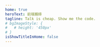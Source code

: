 ```yaml
---
home: true
heroText: 前端搬砖
tagline: Talk is cheap. Show me the code.
# bgImageStyle: {
#   # height: '450px'
# }
isShowTitleInHome: false
---
```

